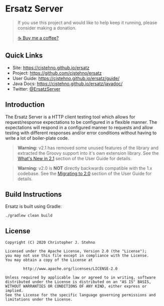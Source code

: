 # Ersatz Server

> If you use this project and would like to help keep it running, please consider making a donation.
>
> [☕ Buy me a coffee?](https://www.paypal.com/donate/?hosted_button_id=JA246LUCNUDHC)

## Quick Links

* Site: https://cjstehno.github.io/ersatz
* Project: https://github.com/cjstehno/ersatz
* User Guide: https://cjstehno.github.io/ersatz/guide/
* Java Docs: https://cjstehno.github.io/ersatz/javadoc/
* Twitter: [@ErsatzServer](https://twitter.com/ersatzserver)

## Introduction

The Ersatz Server is a HTTP client testing tool which allows for request/response expectations to be configured in a 
flexible manner. The expectations will respond in a configured manner to requests and allow testing with different 
responses and/or error conditions without having to write a lot of boiler-plate code.

> **Warning:** v2.1 has removed some unused features of the library and extracted the Groovy support into it's own 
> extension library. See the [What's New in 2.1](http://cjstehno.github.io/ersatz/guide/#_whats_new_in_2.1) section of the User 
> Guide for details.

> **Warning:** v2.0 is **NOT** directly backwards compatible with the 1.x codebase. See the 
> [Migrating to 2.0](http://cjstehno.github.io/ersatz/guide/#_migrating_to_2.0) section of the User Guide for details.

## Build Instructions

Ersatz is built using Gradle:

    ./gradlew clean build
    
## License

```
Copyright (C) 2020 Christopher J. Stehno

Licensed under the Apache License, Version 2.0 (the "License");
you may not use this file except in compliance with the License.
You may obtain a copy of the License at

        http://www.apache.org/licenses/LICENSE-2.0

Unless required by applicable law or agreed to in writing, software
distributed under the License is distributed on an "AS IS" BASIS,
WITHOUT WARRANTIES OR CONDITIONS OF ANY KIND, either express or implied.
See the License for the specific language governing permissions and
limitations under the License.
```
